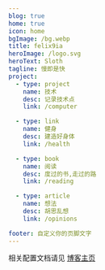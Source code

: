 ```yaml
---
blog: true
home: true
icon: home
bgImage: /bg.webp
title: felix9ia
heroImage: /logo.svg
heroText: Sloth
tagline: 慢即是快
project:
  - type: project
    name: 技术
    desc: 记录技术点
    link: /computer

  - type: link
    name: 健身
    desc: 建造好身体
    link: /health

  - type: book
    name: 阅读
    desc: 度过的书,走过的路
    link: /reading

  - type: article
    name: 想法
    desc: 胡思乱想
    link: /opinions

footer: 自定义你的页脚文字
---
```


相关配置文档请见 [博客主页](https://vuepress-theme-hope.github.io/zh/guide/layout/blog/)

